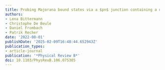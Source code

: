 ```yaml
---
title: Probing Majorana bound states via a $pn$ junction containing a quantum dot
authors:
- Lena Bittermann
- Christophe De Beule
- Daniel Frombach
- Patrik Recher
date: '2022-08-01'
publishDate: '2025-02-09T16:48:44.652943Z'
publication_types:
- article-journal
publication: '*Physical Review B*'
doi: 10.1103/PhysRevB.106.075305
---
```

